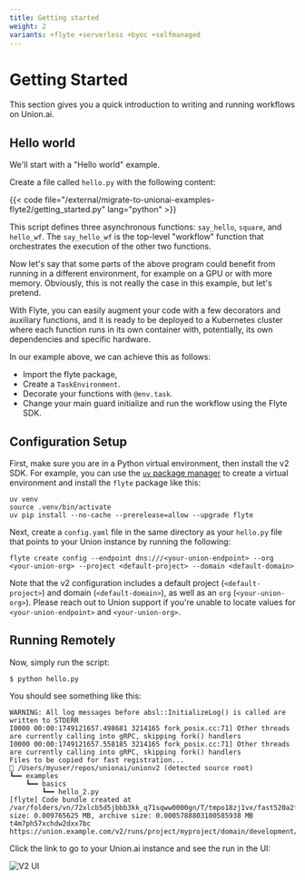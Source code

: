 ```yaml
---
title: Getting started
weight: 2
variants: +flyte +serverless +byoc +selfmanaged
---
```


# Getting Started

This section gives you a quick introduction to writing and running workflows on Union.ai.


## Hello world

We'll start with a "Hello world" example.

Create a file called `hello.py` with the following content:

{{< code file="/external/migrate-to-unionai-examples-flyte2/getting_started.py" lang="python" >}}

This script defines three asynchronous functions: `say_hello`, `square`, and `hello_wf`.
The `say_hello_wf` is the top-level "workflow" function that orchestrates the execution of the other two functions.

Now let's say that some parts of the above program could benefit from running in a different environment,
for example on a GPU or with more memory.
Obviously, this is not really the case in this example, but let's pretend.

With Flyte, you can easily augment your code with a few decorators and auxiliary functions, and it is ready to be deployed to a Kubernetes cluster where each function runs in its own container with, potentially, its own dependencies and specific hardware.

In our example above, we can achieve this as follows:
* Import the flyte package,
* Create a `TaskEnvironment`.
* Decorate your functions with `@env.task`.
* Change your main guard initialize and run the workflow using the Flyte SDK.

## Configuration Setup

First, make sure you are in a Python virtual environment, then install the v2 SDK.
For example, you can use the [`uv` package manager](https://docs.astral.sh/uv/) to create a virtual environment and install the `flyte` package like this:

```shell
uv venv
source .venv/bin/activate
uv pip install --no-cache --prerelease=allow --upgrade flyte
```

Next, create a `config.yaml` file in the same directory as your `hello.py` file that points to your Union instance by running the following: 

```shell
flyte create config --endpoint dns:///<your-union-endpoint> --org <your-union-org> --project <default-project> --domain <default-domain> 
```

Note that the v2 configuration includes a default project (`<default-project>`) and domain (`<default-domain>`), as well as an `org` (`<your-union-org>`). 
Please reach out to Union support if you're unable to locate values for `<your-union-endpoint>` and `<your-union-org>`.

## Running Remotely

Now, simply run the script:

```shell
$ python hello.py
```

You should see something like this:

```shell
WARNING: All log messages before absl::InitializeLog() is called are written to STDERR
I0000 00:00:1749121657.498681 3214165 fork_posix.cc:71] Other threads are currently calling into gRPC, skipping fork() handlers
I0000 00:00:1749121657.558185 3214165 fork_posix.cc:71] Other threads are currently calling into gRPC, skipping fork() handlers
Files to be copied for fast registration...
📂 /Users/myuser/repos/unionai/unionv2 (detected source root)
┗━━ examples
    ┗━━ basics
        ┗━━ hello_2.py
[flyte] Code bundle created at /var/folders/vn/72xlcb5d5jbbb3kk_q71sqww0000gn/T/tmpo18zj1vx/fast520a2f2d50cc981784e0180c3b32943d.tar.gz, size: 0.009765625 MB, archive size: 0.0005788803100585938 MB
t4m7ph57xchdw2dxx7bc
https://union.example.com/v2/runs/project/myproject/domain/development/t4m7ph57xchdw2dxx7bc

```

Click the link to go to your Union.ai instance and see the run in the UI:

![V2 UI](/_static/images/user-guide/v2ui.png)

